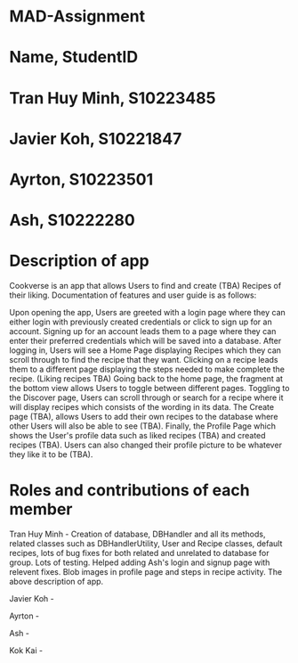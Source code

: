 # MAD-Assignment

# Name, StudentID
# Tran Huy Minh, S10223485
# Javier Koh, S10221847
# Ayrton, S10223501
# Ash, S10222280

# Description of app
Cookverse is an app that allows Users to find and create (TBA) Recipes of their liking. Documentation of features and user guide is as follows:

Upon opening the app, Users are greeted with a login page where they can either login with previously created credentials or click to sign up for an account.
Signing up for an account leads them to a page where they can enter their preferred credentials which will be saved into a database.
After logging in, Users will see a Home Page displaying Recipes which they can scroll through to find the recipe that they want.
Clicking on a recipe leads them to a different page displaying the steps needed to make complete the recipe. (Liking recipes TBA)
Going back to the home page, the fragment at the bottom view allows Users to toggle between different pages.
Toggling to the Discover page, Users can scroll through or search for a recipe where it will display recipes which consists of the wording in its data.
The Create page (TBA), allows Users to add their own recipes to the database where other Users will also be able to see (TBA).
Finally, the Profile Page which shows the User's profile data such as liked recipes (TBA) and created recipes (TBA). Users can also changed their profile picture to be whatever they like it to be (TBA).

# Roles and contributions of each member
Tran Huy Minh - Creation of database, DBHandler and all its methods, related classes such as DBHandlerUtility, User and Recipe classes, default recipes, lots of bug fixes for both related and unrelated to database for group. Lots of testing. Helped adding Ash's login and signup page with relevent fixes. Blob images in profile page and steps in recipe activity. The above description of app.

Javier Koh -

Ayrton -

Ash -

Kok Kai -
